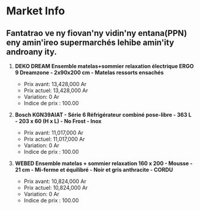 # Market Info

## Fantatrao ve ny fiovan'ny vidin'ny entana(PPN) eny amin'ireo supermarchés lehibe amin'ity androany ity.

1. **DEKO DREAM Ensemble matelas+sommier relaxation électrique ERGO 9 Dreamzone - 2x90x200 cm - Matelas ressorts ensachés**
   - Prix avant: 13,428,000 Ar
   - Prix actuel: 13,428,000 Ar
   - Variation: 0 Ar
   - Indice de prix : 100.00

2. **Bosch KGN39AIAT - Série 6 Réfrigérateur combiné pose-libre - 363 L - 203 x 60 (H x L) - No Frost - Inox**
   - Prix avant: 11,017,000 Ar
   - Prix actuel: 11,017,000 Ar
   - Variation: 0 Ar
   - Indice de prix : 100.00

3. **WEBED Ensemble matelas + sommier relaxation 160 x 200 - Mousse - 21 cm - Mi-ferme et équilibré - Noir et gris anthracite - CORDU**
   - Prix avant: 10,824,000 Ar
   - Prix actuel: 10,824,000 Ar
   - Variation: 0 Ar
   - Indice de prix : 100.00

